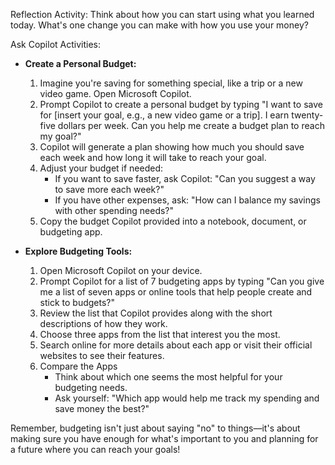 Reflection Activity: Think about how you can start using what you learned today. What's one change you can make with how you use your money?

Ask Copilot Activities:

- **Create a Personal Budget:** 
    1. Imagine you're saving for something special, like a trip or a new video game. Open Microsoft Copilot.
    1. Prompt Copilot to create a personal budget by typing "I want to save for [insert your goal, e.g., a new video game or a trip]. I earn twenty-five dollars per week. Can you help me create a budget plan to reach my goal?"
    1. Copilot will generate a plan showing how much you should save each week and how long it will take to reach your goal.
    1. Adjust your budget if needed:
       - If you want to save faster, ask Copilot: "Can you suggest a way to save more each week?"
       - If you have other expenses, ask: "How can I balance my savings with other spending needs?"
    5. Copy the budget Copilot provided into a notebook, document, or budgeting app.

- **Explore Budgeting Tools:** 
    1. Open Microsoft Copilot on your device. 
    1. Prompt Copilot for a list of 7 budgeting apps by typing "Can you give me a list of seven apps or online tools that help people create and stick to budgets?"
    1. Review the list that Copilot provides along with the short descriptions of how they work.
    1. Choose three apps from the list that interest you the most.
    1. Search online for more details about each app or visit their official websites to see their features.
    1. Compare the Apps
        - Think about which one seems the most helpful for your budgeting needs.
        - Ask yourself: "Which app would help me track my spending and save money the best?"

Remember, budgeting isn't just about saying "no" to things—it's about making sure you have enough for what's important to you and planning for a future where you can reach your goals!
